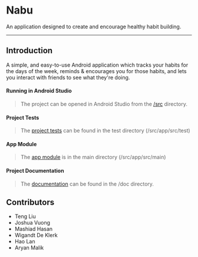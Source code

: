 # Nabu

An application designed to create and encourage healthy habit building.

---

## Introduction

A simple, and easy-to-use Android application which tracks your habits for the days of the week, reminds & encourages you for those habits, and lets you interact with friends to see what they're doing.

#### Running in Android Studio

> The project can be opened in Android Studio from the [/src](https://github.com/CMPUT301F21T22/Nabu/tree/main/src) directory.

#### Project Tests

> The [project tests](https://github.com/CMPUT301F21T22/Nabu/tree/main/src/app/src/test/java/ca/cmput301f21t22/nabu) can be found in the test directory (/src/app/src/test)

#### App Module

> The [app module](https://github.com/CMPUT301F21T22/Nabu/tree/main/src/app/src/main) is in the main directory (/src/app/src/main)

#### Project Documentation

> The [documentation](https://github.com/CMPUT301F21T22/Nabu/tree/main/doc) can be found in the /doc directory.

## Contributors

- Teng Liu
- Joshua Vuong
- Mashiad Hasan
- Wigandt De Klerk
- Hao Lan
- Aryan Malik 
